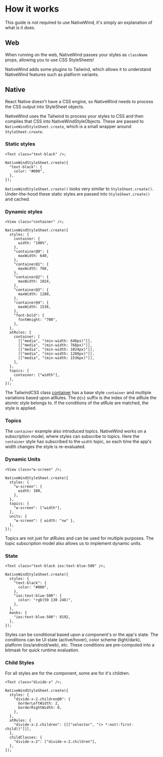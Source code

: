 # How it works

This guide is not required to use NativeWind, it's simply an explanation of what is it does.

## Web

When running on the web, NativeWind passes your styles as `className` props, allowing you to use CSS StyleSheets!

NativeWind adds some plugins to Tailwind, which allows it to understand NativeWind features such as platform variants.

## Native

React Native doesn't have a CSS engine, so NativeWind needs to process the CSS output into StyleSheet objects.

NativeWind uses the Tailwind to process your styles to CSS and then compiles that CSS into NativeWindStyleObjects. These are passed to `NativeWindStyleSheet.create`, which is a small wrapper around `StyleSheet.create`.

### Static styles

```tsx
<Text class="text-black" />;

NativeWindStyleSheet.create({
  "text-black": {
    color: "#000",
  },
});
```

`NativeWindStyleSheet.create()` looks very similar to `StyleSheet.create()`. Under-the-hood these static styles are passed into `StyleSheet.create()` and cached.

### Dynamic styles

```tsx
<View class="container" />;

NativeWindStyleSheet.create({
  styles: {
    container: {
      width: "100%",
    },
    "container@0": {
      maxWidth: 640,
    },
    "container@1": {
      maxWidth: 768,
    },
    "container@2": {
      maxWidth: 1024,
    },
    "container@3": {
      maxWidth: 1280,
    },
    "container@4": {
      maxWidth: 1536,
    },
    "font-bold": {
      fontWeight: "700",
    },
  },
  atRules: {
    container: [
      [["media", "(min-width: 640px)"]],
      [["media", "(min-width: 768px)"]],
      [["media", "(min-width: 1024px)"]],
      [["media", "(min-width: 1280px)"]],
      [["media", "(min-width: 1536px)"]],
    ],
  },
  topics: {
    container: ["width"],
  },
});
```

The TailwindCSS class [container](https://tailwindcss.com/docs/container) has a base style `container` and multiple variations based upon atRules. The `@{n}` suffix is the index of the atRule the atomic style belongs to. If the conditions of the atRule are matched, the style is applied.

### Topics

The `container` example also introduced topics. NativeWind works on a subscription model, where styles can subscribe to topics. Here the `container` style has subscribed to the `width` topic, so each time the app's width changes the style is re-evaluated.

### Dynamic Units

```tsx
<View class="w-screen" />;

NativeWindStyleSheet.create({
  styles: {
    "w-screen": {
      width: 100,
    },
  },
  topics: {
    "w-screen": ["width"],
  },
  units: {
    "w-screen": { width: "vw" },
  },
});
```

Topics are not just for atRules and can be used for multiple purposes. The topic subscription model also allows us to implement dynamic units.

### State

```tsx
<Text class="text-black ios:text-blue-500" />;

NativeWindStyleSheet.create({
  styles: {
    "text-black": {
      color: "#000",
    },
    "ios:text-blue-500": {
      color: "rgb(59 130 246)",
    },
  },
  masks: {
    "ios:text-blue-500": 8192,
  },
});
```

Styles can be conditional based upon a component's or the app's state. The conditions can be UI state (active/hover), color scheme (light/dark), platform (ios/android/web), etc. These conditions are pre-computed into a bitmask for quick runtime evaluation.

### Child Styles

For all styles are for the component, some are for it's children.

```tsx
<Text class="divide-x" />;

NativeWindStyleSheet.create({
  styles: {
    "divide-x-2.children@0": {
      borderLeftWidth: 2,
      borderRightWidth: 0,
    },
  },
  atRules: {
    "divide-x-2.children": [[["selector", "(> *:not(:first-child))"]]],
  },
  childClasses: {
    "divide-x-2": ["divide-x-2.children"],
  },
});
```
